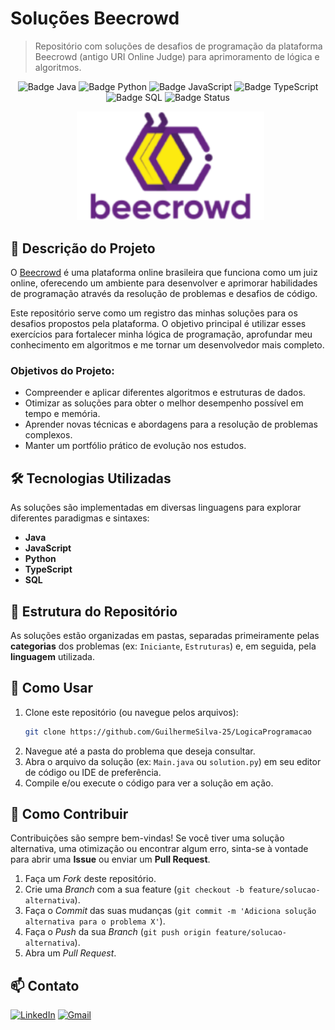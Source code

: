 # Soluções Beecrowd

> Repositório com soluções de desafios de programação da plataforma Beecrowd (antigo URI Online Judge) para aprimoramento de lógica e algoritmos.

<p align="center">
  <img src="https://img.shields.io/badge/Linguagem-Java-blue?style=for-the-badge" alt="Badge Java">
  <img src="https://img.shields.io/badge/Linguagem-Python-yellow?style=for-the-badge" alt="Badge Python">
  <img src="https://img.shields.io/badge/Linguagem-JavaScript-orange?style=for-the-badge" alt="Badge JavaScript">
  <img src="https://img.shields.io/badge/Linguagem-TypeScript-blue?style=for-the-badge" alt="Badge TypeScript">
  <img src="https://img.shields.io/badge/Linguagem-SQL-lightgrey?style=for-the-badge" alt="Badge SQL">
  <img src="https://img.shields.io/badge/Status-Em%20Andamento-brightgreen?style=for-the-badge" alt="Badge Status">
</p>

<p align="center">
  <img src="Assets/beecrowd.png" alt="Logo beecrowd" width="300"/>
</p>

## 📝 Descrição do Projeto

O [Beecrowd](https://www.beecrowd.com.br) é uma plataforma online brasileira que funciona como um juiz online, oferecendo um ambiente para desenvolver e aprimorar habilidades de programação através da resolução de problemas e desafios de código.

Este repositório serve como um registro das minhas soluções para os desafios propostos pela plataforma. O objetivo principal é utilizar esses exercícios para fortalecer minha lógica de programação, aprofundar meu conhecimento em algoritmos e me tornar um desenvolvedor mais completo.

### Objetivos do Projeto:
* Compreender e aplicar diferentes algoritmos e estruturas de dados.
* Otimizar as soluções para obter o melhor desempenho possível em tempo e memória.
* Aprender novas técnicas e abordagens para a resolução de problemas complexos.
* Manter um portfólio prático de evolução nos estudos.

## 🛠️ Tecnologias Utilizadas

As soluções são implementadas em diversas linguagens para explorar diferentes paradigmas e sintaxes:

* **Java**
* **JavaScript**
* **Python**
* **TypeScript**
* **SQL**

## 📂 Estrutura do Repositório

As soluções estão organizadas em pastas, separadas primeiramente pelas **categorias** dos problemas (ex: `Iniciante`, `Estruturas`) e, em seguida, pela **linguagem** utilizada.

## 🚀 Como Usar

1.  Clone este repositório (ou navegue pelos arquivos):
    ```bash
    git clone https://github.com/GuilhermeSilva-25/LogicaProgramacao
    ```
2.  Navegue até a pasta do problema que deseja consultar.
3.  Abra o arquivo da solução (ex: `Main.java` ou `solution.py`) em seu editor de código ou IDE de preferência.
4.  Compile e/ou execute o código para ver a solução em ação.

## 🤔 Como Contribuir

Contribuições são sempre bem-vindas! Se você tiver uma solução alternativa, uma otimização ou encontrar algum erro, sinta-se à vontade para abrir uma **Issue** ou enviar um **Pull Request**.

1.  Faça um *Fork* deste repositório.
2.  Crie uma *Branch* com a sua feature (`git checkout -b feature/solucao-alternativa`).
3.  Faça o *Commit* das suas mudanças (`git commit -m 'Adiciona solução alternativa para o problema X'`).
4.  Faça o *Push* da sua *Branch* (`git push origin feature/solucao-alternativa`).
5.  Abra um *Pull Request*.

## 📫 Contato

[![LinkedIn](https://img.shields.io/badge/LinkedIn-0077B5?style=for-the-badge&logo=linkedin&logoColor=white)](https://www.linkedin.com/in/guilherme-silva94/)
[![Gmail](https://img.shields.io/badge/Gmail-D14836?style=for-the-badge&logo=gmail&logoColor=white)](mailto:guilherme.silva672@fatec.sp.gov.br)

